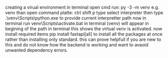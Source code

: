 creating a virual environment
in terminal open cmd
run:
py -3 -m venv <name> e.g. venv
than open command platte:
ctrl shift p
type select interpreter
then type .\venv\Scripts\python.exe
to provide current interpretter path
now in terminal run
venv\Scripts\activate.bat
in terminal (venv) will appear in begining of the path in terminal
this shows the virtual venv is activated.
now install required items
pip install fastapi[all]
to install all the packages at once rather than installing only standard.
this can prove helpfull if you are new to this and do not know how the backend is working and want to avaoid unwanted dependency errors.